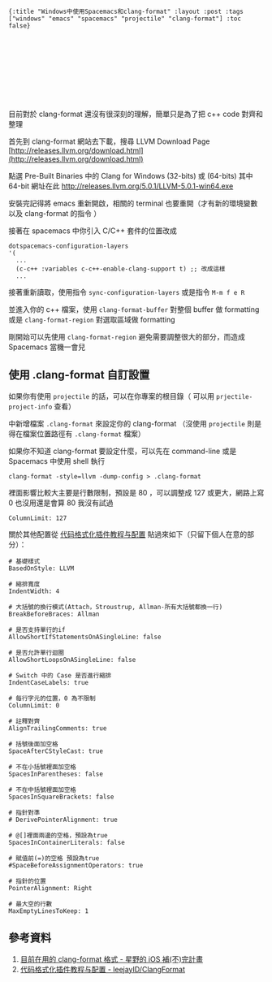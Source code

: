     {:title "Windows中使用Spacemacs和clang-format" :layout :post :tags ["windows" "emacs" "spacemacs" "projectile" "clang-format"] :toc false}


# 　


## 　

目前對於 clang-format 還沒有很深刻的理解，簡單只是為了把 c++ code 對齊和整理

首先到 clang-format 網站去下載，搜尋 LLVM Download Page [http://releases.llvm.org/download.html](http://releases.llvm.org/download.html)

點選 Pre-Built Binaries 中的 Clang for Windows (32-bits) 或 (64-bits) 其中 64-bit 網址在此 <http://releases.llvm.org/5.0.1/LLVM-5.0.1-win64.exe>

安裝完記得將 emacs 重新開啟，相關的 terminal 也要重開（才有新的環境變數以及 clang-format 的指令 ）

接著在 spacemacs 中你引入 C/C++ 套件的位置改成

    dotspacemacs-configuration-layers
    '(
      ...
      (c-c++ :variables c-c++-enable-clang-support t) ;; 改成這樣
      ...

接著重新讀取，使用指令 `sync-configuration-layers` 或是指令 `M-m f e R`

並進入你的 c++ 檔案，使用 `clang-format-buffer` 對整個 buffer 做 formatting 或是 `clang-format-region` 對選取區域做 formatting

剛開始可以先使用 `clang-format-region` 避免需要調整很大的部分，而造成 Spacemacs 當機一會兒


## 使用 .clang-format 自訂設置

如果你有使用 `projectile` 的話，可以在你專案的根目錄（ 可以用 `prjectile-project-info` 查看）

中新增檔案 `.clang-format` 來設定你的 clang-format  （沒使用 `projectile` 則是得在檔案位置路徑有 `.clang-format` 檔案）

如果你不知道 clang-format 要設定什麼，可以先在 command-line 或是 Spacemacs 中使用 shell 執行

    clang-format -style=llvm -dump-config > .clang-format

裡面影響比較大主要是行數限制，預設是 80 ，可以調整成 127 或更大，網路上寫 0 也沒用還是會算 80 我沒有試過

    ColumnLimit: 127

關於其他配置從 [代码格式化插件教程与配置](https://github.com/leejayID/ClangFormat) 貼過來如下（只留下個人在意的部分）：

    # 基礎樣式
    BasedOnStyle: LLVM

    # 縮排寬度
    IndentWidth: 4

    # 大括號的換行模式(Attach，Stroustrup, Allman-所有大括號都換一行)
    BreakBeforeBraces: Allman

    # 是否支持單行的if
    AllowShortIfStatementsOnASingleLine: false

    # 是否允許單行迴圈
    AllowShortLoopsOnASingleLine: false

    # Switch 中的 Case 是否進行縮排
    IndentCaseLabels: true

    # 每行字元的位置，0 為不限制
    ColumnLimit: 0

    # 註釋對齊
    AlignTrailingComments: true

    # 括號後面加空格
    SpaceAfterCStyleCast: true

    # 不在小括號裡面加空格
    SpacesInParentheses: false

    # 不在中括號裡面加空格
    SpacesInSquareBrackets: false

    # 指針對準
    # DerivePointerAlignment: true

    # @[]裡面兩邊的空格，預設為true
    SpacesInContainerLiterals: false

    # 賦值前(=)的空格 預設為true
    #SpaceBeforeAssignmentOperators: true

    # 指針的位置
    PointerAlignment: Right

    # 最大空的行數
    MaxEmptyLinesToKeep: 1


## 參考資料

1.  [目前在用的 clang-format 格式 - 星野的 iOS 補(不)完計畫](http://shoshino21.logdown.com/posts/448026-currently-in-clang-format-format)
2.  [代码格式化插件教程与配置 - leejayID/ClangFormat](https://github.com/leejayID/ClangFormat)
